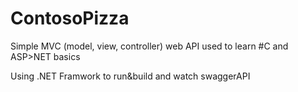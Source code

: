 # ContosoPizza
Simple MVC (model, view, controller) web API used to learn #C and ASP>NET basics

Using .NET Framwork to run&build and watch swaggerAPI
